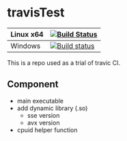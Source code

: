 # travisTest
|Linux x64|[![Build Status](https://travis-ci.org/Yienschwen/CITest.svg?branch=master)](https://travis-ci.org/Yienschwen/CITest)|  
|---------|--------|
|Windows  |[![Build status](https://ci.appveyor.com/api/projects/status/3uf7hfcda265ccas?svg=true)](https://ci.appveyor.com/project/Yienschwen/citest)|  
This is a repo used as a trial of travic CI.

## Component

* main executable
* add dynamic library (.so)
	* sse version
	* avx version
* cpuid helper function

